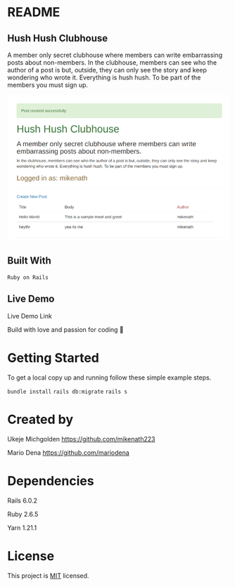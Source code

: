 # README

## Hush Hush Clubhouse

A member only secret clubhouse where members can write embarrassing posts about non-members.
In the clubhouse, members can see who the author of a post is but, outside, they can only see the story and keep wondering who wrote it. Everything is hush hush. To be part of the members you must sign up.

<img src="./app/assets/images/Hush-Hush_Screeenshot.png" alt="screenshot">

## Built With

    Ruby on Rails

## Live Demo

Live Demo Link


Build with love and passion for coding :heartbeat:

# Getting Started

To get a local copy up and running follow these simple example steps.

`bundle install`
`rails db:migrate`
`rails s`

# Created by

Ukeje Michgolden  https://github.com/mikenath223 

Mario Dena https://github.com/mariodena

# Dependencies

Rails 6.0.2

Ruby 2.6.5

Yarn 1.21.1

# License

This project is [MIT](lic.url) licensed.
